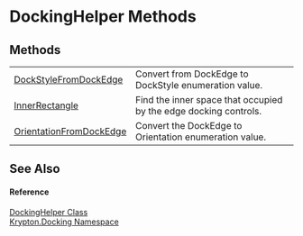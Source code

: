 # DockingHelper Methods




## Methods
<table>
<tr>
<td><a href="fa2ed3ab-5c57-9660-f57d-741c98d6adcc.md">DockStyleFromDockEdge</a></td>
<td>Convert from DockEdge to DockStyle enumeration value.</td></tr>
<tr>
<td><a href="34d6f867-6b49-68a4-7dca-b3bec10339ce.md">InnerRectangle</a></td>
<td>Find the inner space that occupied by the edge docking controls.</td></tr>
<tr>
<td><a href="31986ab8-8730-c798-c43a-dbb78f1f4022.md">OrientationFromDockEdge</a></td>
<td>Convert the DockEdge to Orientation enumeration value.</td></tr>
</table>

## See Also


#### Reference
<a href="7d76ca2c-6e4f-cbde-576c-f846cff18e0a.md">DockingHelper Class</a>  
<a href="98399376-cf41-9454-4b4d-4fab2ca20bc7.md">Krypton.Docking Namespace</a>  
